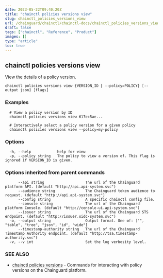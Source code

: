 ```yaml
---
date: 2023-05-22T09:40:20Z
title: "chainctl policies versions view"
slug: chainctl_policies_versions_view
url: /chainguard/chainctl/chainctl-docs/chainctl_policies_versions_view/
draft: false
tags: ["chainctl", "Reference", "Product"]
images: []
type: "article"
toc: true
---
```

## chainctl policies versions view

View the details of a policy version.

```
chainctl policies versions view {VERSION_ID | --policy=POLICY} [--output json] [flags]
```

### Examples

```
  # View a policy version by ID
  chainctl policies versions view 617ec5ae...
  
  # Interactively select a policy version for a given policy
  chainctl policies versions view --policy=my-policy
```

### Options

```
  -h, --help            help for view
  -p, --policy string   The policy to view a version of. This flag is ignored if VERSION_ID is given.
```

### Options inherited from parent commands

```
      --api string                   The url of the Chainguard platform API. (default "http://api.api-system.svc")
      --audience string              The Chainguard token audience to request. (default "http://api.api-system.svc")
      --config string                A specific chainctl config file.
      --console string               The url of the Chainguard platform Console. (default "http://console-ui.api-system.svc")
      --issuer string                The url of the Chainguard STS endpoint. (default "http://issuer.oidc-system.svc")
  -o, --output string                Output format. One of: ["", "table", "tree", "json", "id", "wide"]
      --timestamp-authority string   The url of the Chainguard Timestamp Authority endpoint. (default "http://tsa.timestamp-authority.svc")
  -v, --v int                        Set the log verbosity level.
```

### SEE ALSO

* [chainctl policies versions](/chainguard/chainctl/chainctl-docs/chainctl_policies_versions/)	 - Commands for interacting with policy versions on the Chainguard platform.

